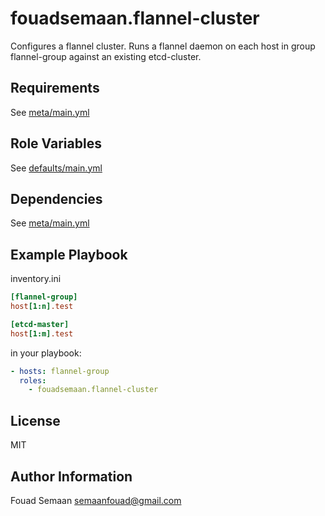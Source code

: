 fouadsemaan.flannel-cluster
===========================

Configures a flannel cluster. 
Runs a flannel daemon on each host in group flannel-group against an existing etcd-cluster.

Requirements
------------

See [meta/main.yml](meta/main.yml)

Role Variables
--------------

See [defaults/main.yml](defaults/main.yml)

Dependencies
------------

See [meta/main.yml](meta/main.yml)

Example Playbook
----------------

inventory.ini
```ini
[flannel-group]
host[1:n].test

[etcd-master]
host[1:m].test
```

in your playbook:
```yml
- hosts: flannel-group 
  roles:
    - fouadsemaan.flannel-cluster 
```

License
-------

MIT

Author Information
------------------

Fouad Semaan semaanfouad@gmail.com
